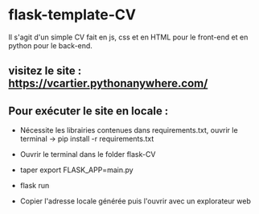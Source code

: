 # flask-template-CV

Il s'agit d'un simple CV fait en js, css et en HTML pour le front-end et en python pour le back-end.

## visitez le site : https://vcartier.pythonanywhere.com/

## Pour exécuter le site en locale :
- Nécessite les librairies contenues dans requirements.txt, ouvrir le terminal -> pip install -r requirements.txt

- Ouvrir le terminal dans le folder flask-CV

- taper export FLASK_APP=main.py

- flask run

- Copier l'adresse locale générée puis l'ouvrir avec un explorateur web